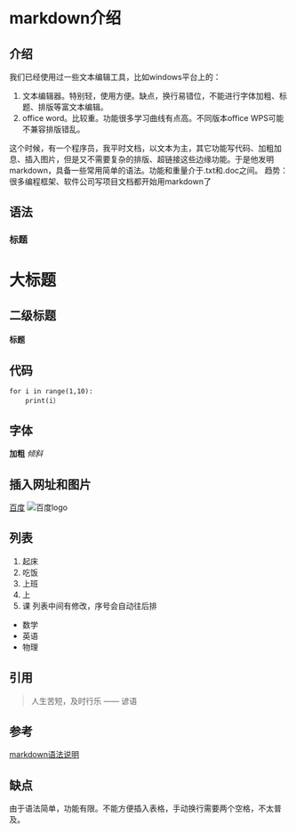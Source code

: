 markdown介绍
===
## 介绍
我们已经使用过一些文本编辑工具，比如windows平台上的：
1. 文本编辑器。特别轻，使用方便。缺点，换行易错位，不能进行字体加粗、标题、排版等富文本编辑。
2. office word。比较重。功能很多学习曲线有点高。不同版本office WPS可能不兼容排版错乱。

这个时候，有一个程序员，我平时文档，以文本为主，其它功能写代码、加粗加息、插入图片，但是又不需要复杂的排版、超链接这些边缘功能。于是他发明markdown，具备一些常用简单的语法。功能和重量介于.txt和.doc之间。
趋势：很多编程框架、软件公司写项目文档都开始用markdown了
## 语法
### 标题
# 大标题
## 二级标题
#### 标题

## 代码
```angular2html
for i in range(1,10):
    print(i）

```


## 字体
**加粗**
*倾斜*

## 插入网址和图片
[百度](http://www.baidu.com)
![百度logo](https://www.baidu.com/img/bd_logo.png?where=super)

## 列表
1. 起床
2. 吃饭
3. 上班
4. 上
5. 课
列表中间有修改，序号会自动往后排

- 数学
- 英语
- 物理

## 引用
>人生苦短，及时行乐 —— 谚语

## 参考
[markdown语法说明](https://www.appinn.aom/markdown/)

## 缺点
由于语法简单，功能有限。不能方便插入表格，手动换行需要两个空格，不太普及。

